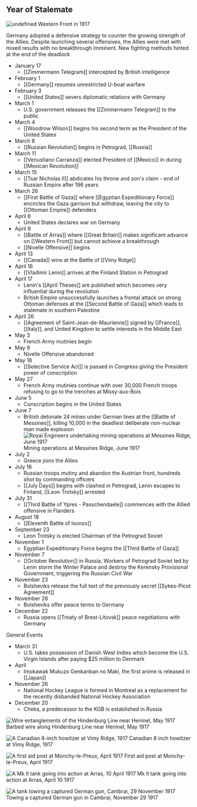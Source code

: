 ## Year of Stalemate

![undefined](https://upload.wikimedia.org/wikipedia/commons/d/d0/Western_Front_1917.jpg)
Western Front in 1917

Germany adopted a defensive strategy to counter the growing strength of the Allies. Despite launching several offensives, the Allies were met with mixed results with no breakthrough imminent. New fighting methods hinted at the end of the deadlock

- January 17
	- [[Zimmermann Telegram]] intercepted by British intelligence
- February 1
	- [[Germany]] resumes unrestricted U-boat warfare
- February 3
	- [[United States]] severs diplomatic relations with Germany
- March 1
	- U.S. government releases the [[Zimmermann Telegram]] to the public
- March 4
	- [[Woodrow Wilson]] begins his second term as the President of the United States
- March 8
	- [[Russian Revolution]] begins in Petrograd, [[Russia]]
- March 11
	- [[Venustiano Carranza]] elected President of [[Mexico]] in during [[Mexican Revolution]]
- March 15
	- [[Tsar Nicholas II]] abdicates his throne and son's claim - end of Russian Empire after 196 years
- March 26
	- [[First Battle of Gaza]] where [[Egyptian Expeditionary Force]] encircles the Gaza garrison but withdraw, leaving the city to [[Ottoman Empire]] defenders
- April 6
	- United States declares war on Germany
- April 9
	- [[Battle of Arras]] where [[Great Britain]] makes significant advance on [[Western Front]] but cannot achieve a breakthrough
	-  [[Nivelle Offensive]] begins
- April 13
	- [[Canada]] wins at the Battle of [[Vimy Ridge]]
- April 16
	- [[Vladimir Lenin]] arrives at the Finland Station in Petrograd
- April 17
	- Lenin's [[April Theses]] are published which becomes very influential during the revolution
	- British Empire unsuccessfully launches a frontal attack on strong Ottoman defenses at the [[Second Battle of Gaza]] which leads to stalemate in southern Palestine
- April 26
	- [[Agreement of Saint-Jean-de-Maurienne]] signed by [[France]], [[Italy]], and United Kingdom to settle interests in the Middle East
- May 3
	- French Army mutinies begin
- May 9
	- Nivelle Offensive abandoned
- May 18
	- [[Selective Service Act]] is passed in Congress giving the President power of conscription
- May 27
	- French Army mutinies continue with over 30,000 French troops refusing to go to the trenches at Missy-aux-Bois
- June 5
	- Conscription begins in the United States
- June 7
	- British detonate 24 mines under German lines at the [[Battle of Messines]], killing 10,000 in the deadliest deliberate non-nuclear man made explosion
![Royal Engineers undertaking mining operations at Messines Ridge, June 1917](https://www.nam.ac.uk/sites/default/files/2018-05/110689_half.jpg)
Mining operations at Messines Ridge, June 1917
- July 2
	- Greece joins the Allies
- July 16
	- Russian troops mutiny and abandon the Austrian front, hundreds shot by commanding officers
	- [[July Days]] begins with clashed in Petrograd, Lenin escapes to Finland, [[Leon Trotsky]] arrested
- July 31
	- [[Third Battle of Ypres - Passchendaele]] commences with the Allied offensive in Flanders
- August 18
	- [[Eleventh Battle of Isonzo]]
- September 23
	- Leon Trotsky is elected Chairman of the Petrograd Soviet
- November 1
	- Egyptian Expeditionary Force begins the [[Third Battle of Gaza]]
- November 7
	- [[October Revolution]] in Russia, Workers of Petrograd Soviet led by Lenin storm the Winter Palace and destroy the Kerensky Provisional Government, triggering the Russian Civil War
- November 23
	- Bolsheviks release the full text of the previously secret [[Sykes-Picot Agreement]]
- November 28
	- Bolsheviks offer peace terms to Germany
- December 22
	- Russia opens [[Treaty of Brest-Litovsk]] peace negotiations with Germany


General Events
- March 31
	- U.S. takes possession of Danish West Indies which become the U.S. Virgin Islands after paying $25 million to Denmark
- April
	- Imokawak Mukuzo Genkanban no Maki, the first anime is released in [[Japan]]
- November 26
	- National Hockey League is formed in Montreal as a replacement for the recently disbanded National Hockey Association
- December 20
	- Cheka, a predecessor to the KGB is established in Russia

![Wire entanglements of the Hindenburg Line near Heninel, May 1917](https://www.nam.ac.uk/sites/default/files/2018-05/134077_half.jpg)
Barbed wire along Hindenburg Line near Heninel, May 1917

![A Canadian 8-inch howitzer at Vimy Ridge, 1917](https://www.nam.ac.uk/sites/default/files/2018-05/50436_half.jpg)
Canadian 8 inch howitzer at Vimy Ridge, 1917

![A first aid post at Monchy-le-Preux, April 1917](https://www.nam.ac.uk/sites/default/files/2018-05/123367_half.jpg)
First aid post at Monchy-le-Preux, April 1917

![A Mk II tank going into action at Arras, 10 April 1917](https://www.nam.ac.uk/sites/default/files/styles/slice_sm/public/2018-05/102928_slice.jpg?itok=o2xk1u_H)
Mk II tank going into action at Arras, April 10 1917

![A tank towing a captured German gun, Cambrai, 29 November 1917](https://www.nam.ac.uk/sites/default/files/2018-05/1008272_half.jpg)
Towing a captured German gun in Cambrai, November 29 1917